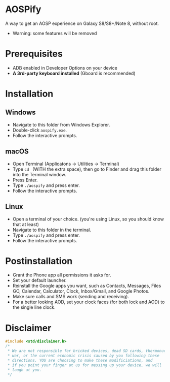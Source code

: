 # AOSPify
A way to get an AOSP experience on Galaxy S8/S8+/Note 8, without root.
- Warning: some features will be removed

# Prerequisites
- ADB enabled in Developer Options on your device
- **A 3rd-party keyboard installed** (Gboard is recommended)

# Installation
## Windows
 - Navigate to this folder from Windows Explorer.
 - Double-click `aospify.exe`.
 - Follow the interactive prompts.

## macOS
 - Open Terminal (Applicatons -> Utilities -> Terminal)
 - Type `cd ` (WITH the extra space), then go to Finder and drag this folder into the Terminal window.
 - Press Enter.
 - Type `./aospify` and press enter.
 - Follow the interactive prompts.

## Linux
 - Open a terminal of your choice. (you're using Linux, so you should know that at least)
 - Navigate to this folder in the terminal.
 - Type `./aospify` and press enter.
 - Follow the interactive prompts.

# Postinstallation
 - Grant the Phone app all permissions it asks for.
 - Set your default launcher.
 - Reinstall the Google apps you want, such as Contacts, Messages, Files GO, Calendar, Calculator, Clock, Inbox/Gmail, and Google Photos.
 - Make sure calls and SMS work (sending and receiving).
 - For a better looking AOD, set your clock faces (for both lock and AOD) to the single line clock.

# Disclaimer
```cpp
#include <std/disclaimer.h>
/*
 * We are not responsible for bricked devices, dead SD cards, thermonuclear
 * war, or the current economic crisis caused by you following these
 * directions. YOU are choosing to make these modificiations, and
 * if you point your finger at us for messing up your device, we will
 * laugh at you.
 */
```
